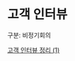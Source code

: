 # 고객 인터뷰

구분: 비정기회의

[고객 인터뷰 정리 (1)](%E1%84%80%E1%85%A9%E1%84%80%E1%85%A2%E1%86%A8%20%E1%84%8B%E1%85%B5%E1%86%AB%E1%84%90%E1%85%A5%E1%84%87%E1%85%B2%20%E1%84%8C%E1%85%A5%E1%86%BC%E1%84%85%E1%85%B5%20(1)%2015ae98ce7f71808cb2c5fb3f89a51ec4.csv)